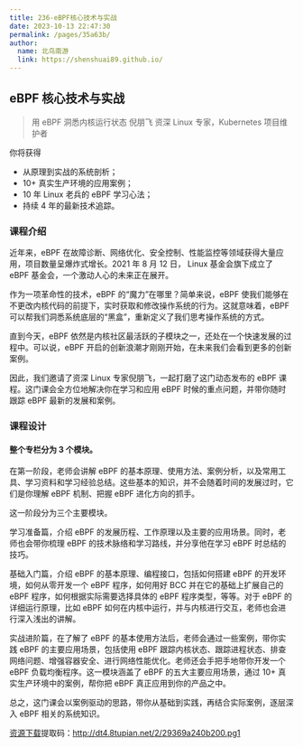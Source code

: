```yaml
---
title: 236-eBPF核心技术与实战
date: 2023-10-13 22:47:30
permalink: /pages/35a63b/
author: 
  name: 北鸟南游
  link: https://shenshuai89.github.io/
---
```

## eBPF 核心技术与实战

> 用 eBPF 洞悉内核运行状态
> 倪朋飞  资深 Linux 专家，Kubernetes 项目维护者

你将获得

- 从原理到实战的系统剖析；
- 10+ 真实生产环境的应用案例；
- 10 年 Linux 老兵的 eBPF 学习心法；
- 持续 4 年的最新技术追踪。

### 课程介绍

近年来，eBPF 在故障诊断、网络优化、安全控制、性能监控等领域获得大量应用，项目数量呈爆炸式增长。2021 年 8 月 12 日， Linux 基金会旗下成立了 eBPF 基金会，一个激动人心的未来正在展开。

作为一项革命性的技术，eBPF 的“魔力”在哪里？简单来说，eBPF 使我们能够在不更改内核代码的前提下，实时获取和修改操作系统的行为。这就意味着，eBPF 可以帮我们洞悉系统底层的“黑盒”，重新定义了我们思考操作系统的方式。

直到今天，eBPF 依然是内核社区最活跃的子模块之一，还处在一个快速发展的过程中。可以说，eBPF 开启的创新浪潮才刚刚开始，在未来我们会看到更多的创新案例。

因此，我们邀请了资深 Linux 专家倪朋飞，一起打磨了这门动态发布的 eBPF 课程。这门课会全方位地解决你在学习和应用 eBPF 时候的重点问题，并带你随时跟踪 eBPF 最新的发展和案例。

### 课程设计

#### 整个专栏分为 3 个模块。

在第一阶段，老师会讲解 eBPF 的基本原理、使用方法、案例分析，以及常用工具、学习资料和学习经验总结。这些基本的知识，并不会随着时间的发展过时，它们是你理解 eBPF 机制、把握 eBPF 进化方向的抓手。

这一阶段分为三个主要模块。

学习准备篇，介绍 eBPF 的发展历程、工作原理以及主要的应用场景。同时，老师也会带你梳理 eBPF 的技术脉络和学习路线，并分享他在学习 eBPF 时总结的技巧。

基础入门篇，介绍 eBPF 的基本原理、编程接口，包括如何搭建 eBPF 的开发环境，如何从零开发一个 eBPF 程序，如何用好 BCC 并在它的基础上扩展自己的 eBPF 程序，如何根据实际需要选择具体的 eBPF 程序类型，等等。对于 eBPF 的详细运行原理，比如 eBPF 如何在内核中运行，并与内核进行交互，老师也会进行深入浅出的讲解。

实战进阶篇，在了解了 eBPF 的基本使用方法后，老师会通过一些案例，带你实践 eBPF 的主要应用场景，包括使用 eBPF 跟踪内核状态、跟踪进程状态、排查网络问题、增强容器安全、进行网络性能优化。老师还会手把手地带你开发一个 eBPF 负载均衡程序。这一模块涵盖了 eBPF 的五大主要应用场景，通过 10+ 真实生产环境中的案例，帮你把 eBPF 真正应用到你的产品之中。

总之，这门课会以案例驱动的思路，带你从基础到实践，再结合实际案例，逐层深入 eBPF 相关的系统知识。

[资源下载](https://pan.baidu.com/s/1ipt4ZuvIgP3tUxjhRdFa7g)提取码：http://dt4.8tupian.net/2/29369a240b200.pg1
